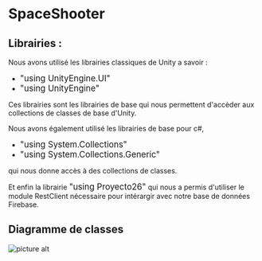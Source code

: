 # SpaceShooter

<h2>
Librairies :
</h2>
Nous avons utilisé les librairies classiques de Unity a savoir :
  
 - <big>"using UnityEngine.UI"</big>
 - <big>"using UnityEngine"</big>
  
 Ces librairies sont les librairies de base qui nous permettent d'accèder aux collections de classes de base d'Unity.
 
Nous avons également utilisé les librairies de base pour c#, 

 - <big>"using System.Collections"</big>
 - <big>"using System.Collections.Generic"</big>
  
qui nous donne accès à des collections de classes. 
  
Et enfin la librairie <big>"using Proyecto26"</big> qui nous a permis d'utiliser le module RestClient nécessaire pour intérargir avec notre base de données Firebase.  

<h2>Diagramme de classes</h2>

![picture alt](Users/vyniad/Desktop/spaceShooter.png)
